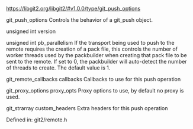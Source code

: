 https://libgit2.org/libgit2/#v1.0.0/type/git_push_options

git_push_options
Controls the behavior of a git_push object.

unsigned int	version

unsigned int	pb_parallelism
If the transport being used to push to the remote requires the creation of a pack file, this controls the number of worker threads used by the packbuilder when creating that pack file to be sent to the remote. If set to 0, the packbuilder will auto-detect the number of threads to create. The default value is 1.

git_remote_callbacks	callbacks
Callbacks to use for this push operation

git_proxy_options	proxy_opts
Proxy options to use, by default no proxy is used.

git_strarray	custom_headers
Extra headers for this push operation

Defined in: git2/remote.h